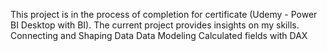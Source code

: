 This project is in the process of completion for certificate (Udemy - Power BI Desktop with BI).
The current project provides insights on my skills.
  Connecting and Shaping Data
  Data Modeling
  Calculated fields with DAX

  
